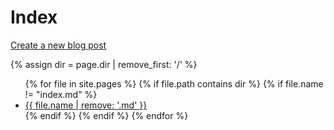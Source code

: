 # Index

[Create a new blog post](https://github.com/simcolor/simcolor.github.io/new/main/blog)


{% assign dir = page.dir | remove_first: '/' %}
<ul>
  {% for file in site.pages %}
    {% if file.path contains dir %}
      {% if file.name != "index.md" %}
        <li><a href="{{ file.url | remove: '.md'}}">{{ file.name | remove: '.md' }}</a></li>
      {% endif %}
    {% endif %}
  {% endfor %}
</ul>

